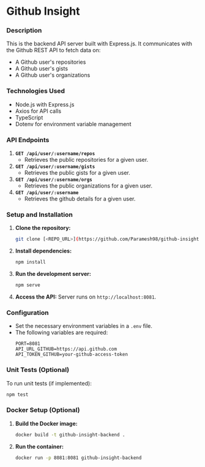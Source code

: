 # Github Insight

### **Description**

This is the backend API server built with Express.js. It communicates with the Github REST API to fetch data on:

- A Github user's repositories
- A Github user's gists
- A Github user's organizations

### **Technologies Used**

- Node.js with Express.js
- Axios for API calls
- TypeScript
- Dotenv for environment variable management

### **API Endpoints**

1. **`GET /api/user/:username/repos`**
   - Retrieves the public repositories for a given user.
2. **`GET /api/user/:username/gists`**
   - Retrieves the public gists for a given user.
3. **`GET /api/user/:username/orgs`**
   - Retrieves the public organizations for a given user.
4. **`GET /api/user/:username`**
   - Retrieves the github details for a given user.

### **Setup and Installation**

1. **Clone the repository:**
   ```bash
   git clone [<REPO_URL>](https://github.com/Paramesh98/github-insight-backend.git)
   ```
2. **Install dependencies:**
   ```bash
   npm install
   ```
3. **Run the development server:**
   ```bash
   npm serve
   ```

4. **Access the API:** Server runs on `http://localhost:8081`.

### **Configuration**

- Set the necessary environment variables in a `.env` file.
- The following variables are required:
  ```
  PORT=8081
  API_URL_GITHUB=https://api.github.com
  API_TOKEN_GITHUB=your-github-access-token
  ```

### **Unit Tests (Optional)**

To run unit tests (if implemented):
```bash
npm test
```

### **Docker Setup (Optional)**

1. **Build the Docker image:**
   ```bash
   docker build -t github-insight-backend .
   ```
2. **Run the container:**
   ```bash
   docker run -p 8081:8081 github-insight-backend
   ```
